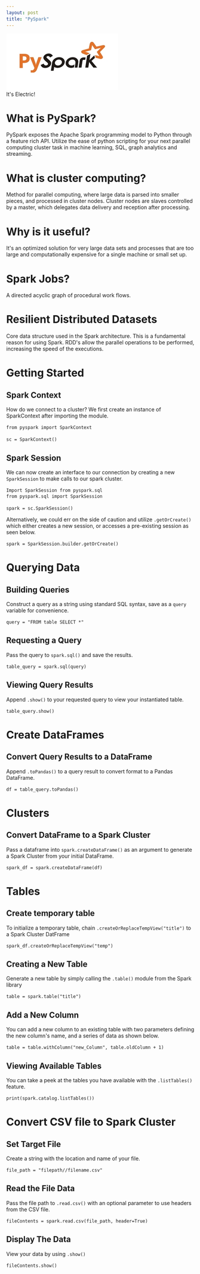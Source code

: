 ```yaml
---
layout: post
title: "PySpark"
---
```

<img src="/Images/PySpark/PySpark_title.jpg" class="inline"/><br>
It's Electric!

# What is PySpark?
PySpark exposes the Apache Spark programming model to Python through a feature rich API. Utilize the ease of python scripting for your 
next parallel computing cluster task in machine learning, SQL, graph analytics and streaming.

# What is cluster computing?
Method for parallel computing, where large data is parsed into smaller pieces, and processed in cluster nodes. 
Cluster nodes are slaves controlled by a master, which delegates data delivery and reception after processing.

# Why is it useful?
It's an optimized solution for very large data sets and processes that are too large and computationally expensive for a single machine or small set up.

# Spark Jobs?    
A directed acyclic graph of procedural work flows. 

# Resilient Distributed Datasets
Core data structure used in the Spark architecture. This is a fundamental reason for using Spark. RDD's allow the parallel operations to be performed, increasing the speed of the executions. 

# Getting Started

## Spark Context
How do we connect to a cluster? We first create an instance of SparkContext after importing the module.

```Python3
from pyspark import SparkContext

sc = SparkContext()
```

## Spark Session

We can now create an interface to our connection by creating a new `SparkSession` to make calls to our spark cluster.

```Python3
Import SparkSession from pyspark.sql
from pyspark.sql import SparkSession

spark = sc.SparkSession() 
```

Alternatively, we could err on the side of caution and utilize `.getOrCreate()` which either creates a new session, or accesses
a pre-existing session as seen below.

```Python3
spark = SparkSession.builder.getOrCreate()
```

# Querying Data

## Building Queries

Construct a query as a string using standard SQL syntax, save as a `query` variable for convenience.
```Python3
query = "FROM table SELECT *"
```

## Requesting a Query
Pass the query to `spark.sql()` and save the results.

```Python3
table_query = spark.sql(query)
```

## Viewing Query Results
Append `.show()` to your requested query to view your instantiated table.

```Python3
table_query.show()
```

# Create DataFrames

## Convert Query Results to a DataFrame
Append `.toPandas()` to a query result to convert format to a Pandas DataFrame.

```Python3
df = table_query.toPandas()
```

# Clusters

## Convert DataFrame to a Spark Cluster
Pass a dataframe into `spark.createDataFrame()` as an argument to generate a Spark Cluster from your initial DataFrame.

```Python3
spark_df = spark.createDataFrame(df)
```

# Tables

## Create temporary table 
To initialize a temporary table, chain `.createOrReplaceTempView("title")` to a Spark Cluster DatFrame

```Python3
spark_df.createOrReplaceTempView("temp")
```

## Creating a New Table
Generate a new table by simply calling the `.table()` module from the Spark library

```Python3
table = spark.table("title")
```

## Add a New Column
You can add a new column to an existing table with two parameters defining the new column's name, and a series of data as shown below.

```Python3
table = table.withColumn("new_Column", table.oldColumn + 1)
```
## Viewing Available Tables
You can take a peek at the tables you have available with the `.listTables()` feature.

```Python3
print(spark.catalog.listTables())
```

# Convert CSV file to Spark Cluster

## Set Target File
Create a string with the location and name of your file.

```Python3
file_path = "filepath//filename.csv"
```

## Read the File Data
Pass the file path to `.read.csv()` with an optional parameter to use headers from the CSV file.

```Python3
fileContents = spark.read.csv(file_path, header=True)
```

## Display The Data
View your data by using `.show()`

```Python3
fileContents.show()
```


